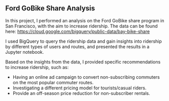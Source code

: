 ## Ford GoBike Share Analysis
In this project, I performed an analysis on the Ford GoBike share program in San Francisco, with the aim to increase ridership.  The data can be found here:
https://cloud.google.com/bigquery/public-data/bay-bike-share

I used BigQuery to query the ridership data and gain insights into ridership by different types of users and routes, and presented the results in a Jupyter notebook.

Based on the insights from the data, I provided specific recommendations to increase ridership, such as:

* Having an online ad campaign to convert non-subscribing commuters on the most popular commuter routes.
* Investigating a different pricing model for tourists/casual riders.
* Provide an off-season price reduction for non-subscriber rentals.

